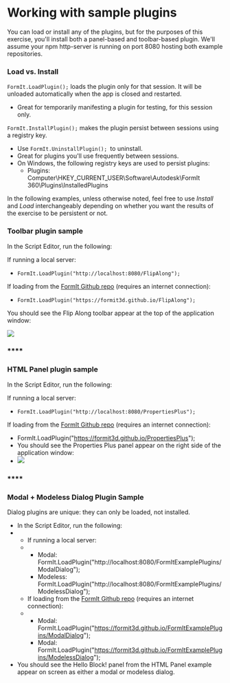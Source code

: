 # Working with sample plugins

You can load or install any of the plugins, but for the purposes of this exercise, you'll install both a panel-based and toolbar-based plugin. We'll assume your npm http-server is running on port 8080 hosting both example repositories.

### **Load vs. Install**

`FormIt.LoadPlugin();` loads the plugin only for that session. It will be unloaded automatically when the app is closed and restarted.

* Great for temporarily manifesting a plugin for testing, for this session only.

`FormIt.InstallPlugin();` makes the plugin persist between sessions using a registry key.

* Use `FormIt.UninstallPlugin(); `to uninstall.
* Great for plugins you'll use frequently between sessions.
* On Windows, the following registry keys are used to persist plugins:
  * Plugins: Computer\HKEY\_CURRENT\_USER\Software\Autodesk\FormIt 360\Plugins\InstalledPlugins

In the following examples, unless otherwise noted, feel free to use _Install_ and _Load_ interchangeably depending on whether you want the results of the exercise to be persistent or not.



### **Toolbar plugin sample**

In the Script Editor, run the following:

If running a local server:

* `FormIt.LoadPlugin("http://localhost:8080/FlipAlong");`



If loading from the [FormIt Github repo](https://github.com/FormIt3D/) (requires an internet connection):

* `FormIt.LoadPlugin("https://formit3d.github.io/FlipAlong");`



You should see the Flip Along toolbar appear at the top of the application window:

![](https://formit3d.github.io/FormItExamplePlugins/docs/images/FlipAlongToolbar.PNG)

### ****

### **HTML Panel plugin sample**

In the Script Editor, run the following:

If running a local server:

* `FormIt.LoadPlugin("http://localhost:8080/PropertiesPlus");`



If loading from the [FormIt Github repo](https://github.com/FormIt3D/) (requires an internet connection):

* FormIt.LoadPlugin("https://formit3d.github.io/PropertiesPlus");
* You should see the Properties Plus panel appear on the right side of the application window:
* ![](https://formit3d.github.io/FormItExamplePlugins/docs/images/PropertiesPlusPanel.png)

### ****

### **Modal + Modeless Dialog Plugin Sample**

Dialog plugins are unique: they can only be loaded, not installed.

* In the Script Editor, run the following:
*
  * If running a local server:
  *
    * Modal: FormIt.LoadPlugin("http://localhost:8080/FormItExamplePlugins/ModalDialog");
    * Modeless: FormIt.LoadPlugin("http://localhost:8080/FormItExamplePlugins/ModelessDialog");
  * If loading from the [FormIt Github repo](https://github.com/FormIt3D/) (requires an internet connection):
  *
    * Modal: FormIt.LoadPlugin("https://formit3d.github.io/FormItExamplePlugins/ModalDialog");
    * Modal: FormIt.LoadPlugin("https://formit3d.github.io/FormItExamplePlugins/ModelessDialog");
* You should see the Hello Block! panel from the HTML Panel example appear on screen as either a modal or modeless dialog.

